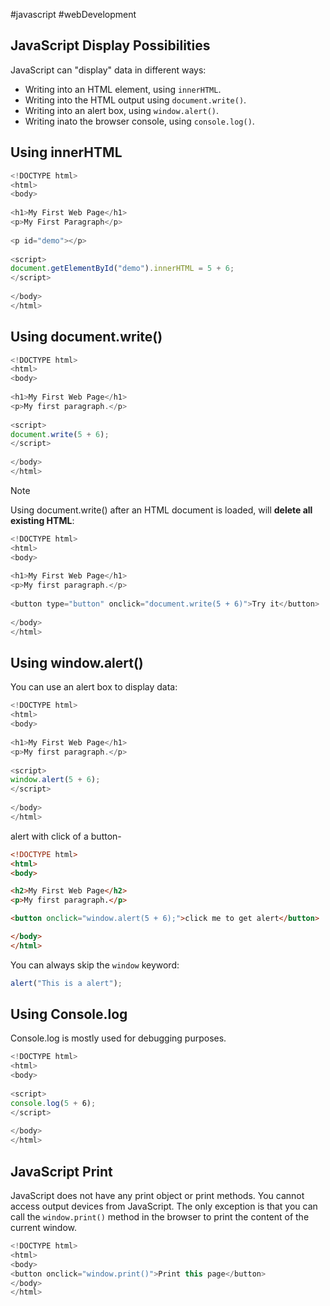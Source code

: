 #javascript #webDevelopment 

## JavaScript Display Possibilities

JavaScript can "display" data in different ways:

- Writing into an HTML element, using `innerHTML`.
- Writing into the HTML output using `document.write()`.
- Writing into an alert box, using `window.alert()`.
- Writing inato the browser console, using `console.log()`.
## Using innerHTML

```js
<!DOCTYPE html>  
<html>  
<body>  
  
<h1>My First Web Page</h1>  
<p>My First Paragraph</p>  
  
<p id="demo"></p>  
  
<script>  
document.getElementById("demo").innerHTML = 5 + 6;  
</script>  
  
</body>  
</html>
```

## Using document.write()
```js
<!DOCTYPE html>  
<html>  
<body>  
  
<h1>My First Web Page</h1>  
<p>My first paragraph.</p>  
  
<script>  
document.write(5 + 6);  
</script>  
  
</body>  
</html>
```

>[!Note]
>Using document.write() after an HTML document is loaded, will **delete all existing HTML**:

```js
<!DOCTYPE html>  
<html>  
<body>  
  
<h1>My First Web Page</h1>  
<p>My first paragraph.</p>  
  
<button type="button" onclick="document.write(5 + 6)">Try it</button>  
  
</body>  
</html>
```

## Using window.alert()
You can use an alert box to display data:
```js
<!DOCTYPE html>  
<html>  
<body>  
  
<h1>My First Web Page</h1>  
<p>My first paragraph.</p>  
  
<script>  
window.alert(5 + 6);  
</script>  
  
</body>  
</html>
```
alert with click of a button-
```html
<!DOCTYPE html>
<html>
<body>

<h2>My First Web Page</h2>
<p>My first paragraph.</p>

<button onclick="window.alert(5 + 6);">click me to get alert</button>

</body>
</html> 
```

You can always skip the `window` keyword:
```js
alert("This is a alert");
```
## Using Console.log
Console.log is mostly used for debugging purposes.
```js
<!DOCTYPE html>  
<html>  
<body>  
  
<script>  
console.log(5 + 6);  
</script>  
  
</body>  
</html>
```


## JavaScript Print
JavaScript does not have any print object or print methods.
You cannot access output devices from JavaScript.
The only exception is that you can call the `window.print()` method in the browser to print the content of the current window.
```js
<!DOCTYPE html>  
<html>  
<body>  
<button onclick="window.print()">Print this page</button>  
</body>  
</html>
```
